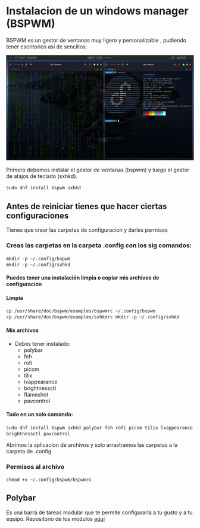 # Instalacion de un windows manager (BSPWM)

BSPWM es un gestor de ventanas muy ligero y personalizable , pudiendo tener escritorios así de sencillos:

![This is the example](./Previews/bspwm.png)

Primero debemos instalar el gestor de ventanas (bspwm) y luego el gestor de atajos de teclado (sxhkd).

	sudo dnf install bspwm sxhkd


## Antes de reiniciar tienes que hacer ciertas configuraciones 

Tienes que crear las carpetas de configuracion y darles permisos 

### Creas las carpetas en la carpeta .config con los sig comandos:

	mkdir -p ~/.config/bspwm
	mkdir -p ~/.config/sxhkd

#### Puedes tener una instalación limpia o copiar mis archivos de configuración 

#### Limpia

	cp /usr/share/doc/bspwm/examples/bspwmrc ~/.config/bspwm
	cp /usr/share/doc/bspwm/examples/sxhkdrc mkdir -p ~/.config/sxhkd

#### Mis archivos
* Debes tener instalado:
	+ polybar
	+ feh
	+ rofi 
	+ picom
	+ tilix
	+ lxappearance
	+ brightnessctl
	+ flameshot
	+ pavcontrol
#### Todo en un solo comando:

	sudo dnf install bspwm sxhkd polybar feh rofi picom tilix lxappearance brightnessctl pavcontrol

Abrimos la aplicacion de archivos y solo arrastramos las carpetas a la carpeta de .config

### Permisos al archivo 

	chmod +x ~/.config/bspwm/bspwmrc 

## Polybar
Es una barra de tareas modular que te permite configurarla a tu gusto y a tu equipo.
 Repositorio de los modulos [aquí](https://github.com/polybar/polybar/wiki) 

